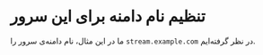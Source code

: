 # تنظیم نام دامنه برای این سرور

ما در این مثال، نام دامنه‌ی سرور را `stream.example.com` در نظر گرفته‌ایم.